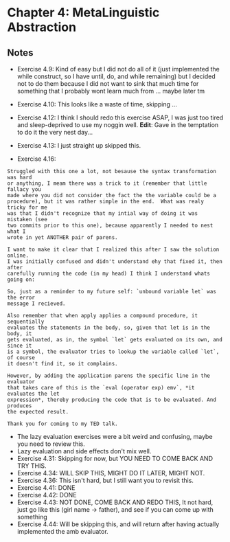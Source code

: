 # Chapter 4: MetaLinguistic Abstraction #

## Notes ##

- Exercise 4.9: Kind of easy but I did not do all of it (just implemented the while construct, so I have until, do, and while remaining) but I decided not to do them because I did not want to sink that much time for something that I probably wont learn much from ... maybe later tm
- Exercise 4.10: This looks like a waste of time, skipping ...
- Exercise 4.12: I think I should redo this exercise ASAP, I was just too tired and sleep-deprived to use my noggin well.
    **Edit**: Gave in the temptation to do it the very nest day...
- Exercise 4.13: I just straight up skipped this.

- Exercise 4.16:
```
Struggled with this one a lot, not besause the syntax transformation was hard
or anything, I meam there was a trick to it (remember that little fallacy you
made where you did not consider the fact the the variable could be a
procedure), but it was rather simple in the end.  What was realy tricky for me
was that I didn't recognize that my intial way of doing it was mistaken (see
two commits prior to this one), because apparently I needed to nest what I
wrote in yet ANOTHER pair of parens.

I want to make it clear that I realized this after I saw the solution online.
I was initially confused and didn't understand ehy that fixed it, then after
carefully running the code (in my head) I think I understand whats going on:

So, just as a reminder to my future self: `unbound variable let` was the error
message I recieved.

Also remember that when apply applies a compound procedure, it sequentially
evaluates the statements in the body, so, given that let is in the body, it
gets evaluated, as in, the symbol `let` gets evaluated on its own, and since it
is a symbol, the evaluator tries to lookup the variable called `let`, of course
it doesn't find it, so it complains.

However, by adding the application parens the specific line in the evaluator
that takes care of this is the `eval (operator exp) emv`, *it evaluates the let
expression*, thereby producing the code that is to be evaluated. And produces
the expected result.

Thank you for coming to my TED talk.  
```

- The lazy evaluation exercises were a bit weird and confusing, maybe you need
  to review this.
- Lazy evaluation and side effects don't mix well.
- Exercise 4.31: Skipping for now, but YOU NEED TO COME BACK AND TRY THIS.
- Exercise 4.34: WILL SKIP THIS, MIGHT DO IT LATER, MIGHT NOT.
- Exercise 4.36: This isn't hard, but I still want you to revisit this.
- Exercise 4.41: DONE
- Exercise 4.42: DONE
- Exercise 4.43: NOT DONE, COME BACK AND REDO THIS, It not hard, just go like this (girl name -> father), and see if you can come up with something
- Exercise 4.44: Will be skipping this, and will return after having actually implemented the amb evaluator.
